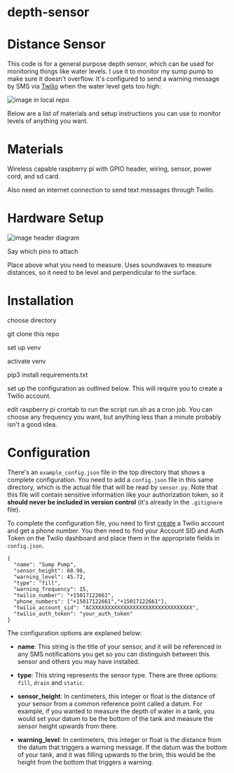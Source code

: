 # depth-sensor

# Distance Sensor

This code is for a general purpose depth sensor, which can be used for monitoring things like water levels. I use it to monitor my sump pump to make sure it doesn't overflow. It's configured to send a warning message by SMS via [Twilio](https://www.twilio.com/) when the water level gets too high:

![image in local repo]()

Below are a list of materials and setup instructions you can use to monitor levels of anything you want.

# Materials

Wireless capable raspberry pi with GPIO header, wiring, sensor, power cord, and sd card.

Also need an internet connection to send text messages through Twilio. 

# Hardware Setup

![image header diagram]()

Say which pins to attach

Place above what you need to measure. Uses soundwaves to measure distances, so it need to be level and perpendicular to the surface. 

# Installation

choose directory

git clone this repo

set up venv

activate venv

pip3 install requirements.txt

set up the configuration as outlined below. This will require you to create a Twilio account.

edit raspberry pi crontab to run the script run.sh as a cron job. You can choose any frequency you want, but anything less than a minute probably isn't a good idea.

# Configuration

There's an `example_config.json` file in the top directory that shows a complete configuration. You need to add a `config.json` file in this same directory, which is the actual file that will be read by `sensor.py`. Note that this file will contain sensitive information like your authorization token, so it **should never be included in version control** (it's already in the `.gitignore` file). 

To complete the configuration file, you need to first [create](https://www.twilio.com/docs/usage/tutorials/how-to-use-your-free-trial-account) a Twilio account and get a phone number. You then need to find your Account SID and Auth Token on the Twilio dashboard and place them in the appropriate fields in `config.json`.  

```
{
  "name": "Sump Pump",
  "sensor_height": 60.96,
  "warning_level": 45.72,
  "type": "fill",
  "warning_frequency": 15,
  "twilio_number": "+15017122661",
  "phone_numbers": ["+15017122661","+15017122661"],
  "twilio_account_sid": "ACXXXXXXXXXXXXXXXXXXXXXXXXXXXXXXXX",
  "twilio_auth_token": "your_auth_token"
}
```
The configuration options are explaned below:

- **name**: This string is the title of your sensor, and it will be referenced in any SMS notifications you get so you can distinguish between this sensor and others you may have installed.

- **type**: This string represents the sensor type. There are three options: `fill`, `drain` and `static`.  

- **sensor_height**: In centimeters, this integer or float is the distance of your sensor from a common reference point called a datum. For example, if you wanted to measure the depth of water in a tank, you would set your datum to be the bottom of the tank and measure the sensor height upwards from there.

- **warning_level**: In centimeters, this integer or float is the distance from the datum that triggers a warning message. If the datum was the bottom of your tank, and it was filling upwards to the brim, this would be the height from the bottom that triggers a warning.





